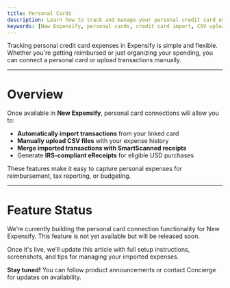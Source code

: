 ```yaml
---
title: Personal Cards
description: Learn how to track and manage your personal credit card expenses in Expensify through automatic imports or manual uploads.
keywords: [New Expensify, personal cards, credit card import, CSV upload, SmartScan, eReceipts, reimbursements]
---
```



Tracking personal credit card expenses in Expensify is simple and flexible. Whether you're getting reimbursed or just organizing your spending, you can connect a personal card or upload transactions manually.

---

# Overview

Once available in **New Expensify**, personal card connections will allow you to:

- **Automatically import transactions** from your linked card
- **Manually upload CSV files** with your expense history
- **Merge imported transactions with SmartScanned receipts**
- Generate **IRS-compliant eReceipts** for eligible USD purchases

These features make it easy to capture personal expenses for reimbursement, tax reporting, or budgeting.

---

# Feature Status

We’re currently building the personal card connection functionality for New Expensify. This feature is not yet available but will be released soon.

Once it's live, we’ll update this article with full setup instructions, screenshots, and tips for managing your imported expenses.

**Stay tuned!** You can follow product announcements or contact Concierge for updates on availability.

